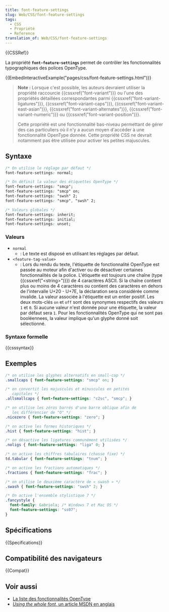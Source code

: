```yaml
---
title: font-feature-settings
slug: Web/CSS/font-feature-settings
tags:
  - CSS
  - Propriété
  - Reference
translation_of: Web/CSS/font-feature-settings
---
```


{{CSSRef}}

La propriété **`font-feature-settings`** permet de contrôler les fonctionnalités typographiques des polices OpenType.

{{EmbedInteractiveExample("pages/css/font-feature-settings.html")}}

> **Note :** Lorsque c'est possible, les auteurs devraient utiliser la propriété raccourcie {{cssxref("font-variant")}} ou l'une des propriétés détaillées correspondantes parmi {{cssxref("font-variant-ligatures")}}, {{cssxref("font-variant-caps")}}, {{cssxref("font-variant-east-asian")}}, {{cssxref("font-variant-alternates")}}, {{cssxref("font-variant-numeric")}} ou {{cssxref("font-variant-position")}}.
>
> Cette propriété est une fonctionnalité bas-niveau permettant de gérer des cas particuliers où il n'y a aucun moyen d'accéder à une fonctionnalité OpenType donnée. Cette propriété CSS ne devrait notamment pas être utilisée pour activer les petites majuscules.

## Syntaxe

```css
/* On utilise le réglage par défaut */
font-feature-settings: normal;

/* On définit la valeur des étiquettes OpenType */
font-feature-settings: "smcp";
font-feature-settings: "smcp" on;
font-feature-settings: "swsh" 2;
font-feature-settings: "smcp", "swsh" 2;

/* Valeurs globales */
font-feature-settings: inherit;
font-feature-settings: initial;
font-feature-settings: unset;
```

### Valeurs

- `normal`
  - : Le texte est disposé en utilisant les réglages par défaut.
- `<feature-tag-value>`
  - : Lors du rendu du texte, l'étiquette de fonctionnalité OpenType est passée au moteur afin d'activer ou de désactiver certaines fonctionnalités de la police. L'étiquette est toujours une chaîne (type {{cssxref("&lt;string&gt;")}}) de 4 caractères ASCII. Si la chaîne contient plus ou moins de 4 caractères ou contient des caractères en dehors de l'intervalle U+20 - U+7E, la déclaration sera considérée comme invalide.
    La valeur associée à l'étiquette est un entier positif. Les deux mots-clés `on` et `off` sont des synonymes respectifs des valeurs `1` et `0`. Si aucune valeur n'est donnée pour une étiquette, la valeur par défaut sera `1`. Pour les fonctionnalités OpenType qui ne sont pas booléennees, la valeur implique qu'un glyphe donné soit sélectionné.

### Syntaxe formelle

{{csssyntax}}

## Exemples

```css
/* on utilise les glyphes alternatifs en small-cap */
.smallcaps { font-feature-settings: "smcp" on; }

/* on convertit les majuscules et minuscules en petites
   capitales */
.allsmallcaps { font-feature-settings: "c2sc", "smcp"; }

/* on utilise les zéros barrés d'une barre oblique afin de
   les différencier de "O" */
.nicezero { font-feature-settings: "zero"; }

/* on active les formes historiques */
.hist { font-feature-settings: "hist"; }

/* on désactive les ligatures communément utilisées */
.noligs { font-feature-settings: "liga" 0; }

/* on active les chiffres tabulaires (chasse fixe) */
td.tabular { font-feature-settings: "tnum"; }

/* on active les fractions automatiques */
.fractions { font-feature-settings: "frac"; }

/* on utilise le deuxième caractère de « swash » */
.swash { font-feature-settings: "swsh" 2; }

/* On active l'ensemble stylistique 7 */
.fancystyle {
  font-family: Gabriola; /* Windows 7 et Mac OS */
  font-feature-settings: "ss07";
}
```

## Spécifications

{{Specifications}}

## Compatibilité des navigateurs

{{Compat}}

## Voir aussi

- [La liste des fonctionnalités OpenType](https://www.microsoft.com/typography/otspec/featurelist.htm)
- [_Using the whole font_, un article MSDN en anglais](https://blogs.msdn.com/b/ie/archive/2012/01/09/css-corner-using-the-whole-font.aspx)
